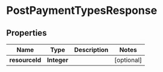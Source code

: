 # PostPaymentTypesResponse

## Properties
Name | Type | Description | Notes
------------ | ------------- | ------------- | -------------
**resourceId** | **Integer** |  |  [optional]
